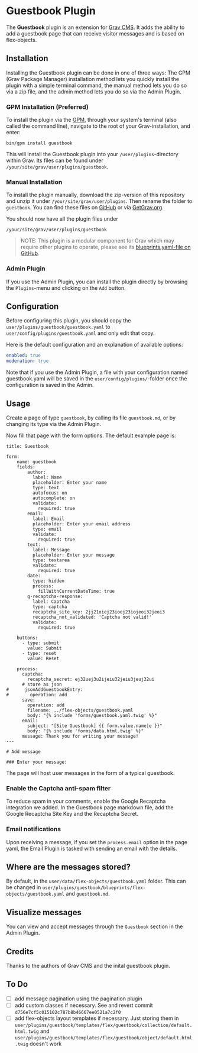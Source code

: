 # Guestbook Plugin

The **Guestbook** plugin is an extension for [Grav CMS](https://github.com/getgrav/grav). It adds the ability to add a guestbook page that can receive visitor messages and is based on flex-objects.

## Installation

Installing the Guestbook plugin can be done in one of three ways: The GPM (Grav Package Manager) installation method lets you quickly install the plugin with a simple terminal command, the manual method lets you do so via a zip file, and the admin method lets you do so via the Admin Plugin.

### GPM Installation (Preferred)

To install the plugin via the [GPM](https://learn.getgrav.org/cli-console/grav-cli-gpm), through your system's terminal (also called the command line), navigate to the root of your Grav-installation, and enter:

    bin/gpm install guestbook

This will install the Guestbook plugin into your `/user/plugins`-directory within Grav. Its files can be found under `/your/site/grav/user/plugins/guestbook`.

### Manual Installation

To install the plugin manually, download the zip-version of this repository and unzip it under `/your/site/grav/user/plugins`. Then rename the folder to `guestbook`. You can find these files on [GitHub](https://github.com/pikim/grav-plugin-guestbook) or via [GetGrav.org](https://getgrav.org/downloads/plugins).

You should now have all the plugin files under

    /your/site/grav/user/plugins/guestbook
	
> NOTE: This plugin is a modular component for Grav which may require other plugins to operate, please see its [blueprints.yaml-file on GitHub](https://github.com/pikim/grav-plugin-guestbook/blob/main/blueprints.yaml).

### Admin Plugin

If you use the Admin Plugin, you can install the plugin directly by browsing the `Plugins`-menu and clicking on the `Add` button.

## Configuration

Before configuring this plugin, you should copy the `user/plugins/guestbook/guestbook.yaml` to `user/config/plugins/guestbook.yaml` and only edit that copy.

Here is the default configuration and an explanation of available options:

```yaml
enabled: true
moderation: true
```

Note that if you use the Admin Plugin, a file with your configuration named guestbook.yaml will be saved in the `user/config/plugins/`-folder once the configuration is saved in the Admin.

## Usage

Create a page of type `guestbook`, by calling its file `guestbook.md`, or by changing its type via the Admin Plugin.

Now fill that page with the form options. The default example page is:

```
title: Guestbook

form:
    name: guestbook
    fields:
        author:
          label: Name
          placeholder: Enter your name
          type: text
          autofocus: on
          autocomplete: on
          validate:
            required: true
        email:
          label: Email
          placeholder: Enter your email address
          type: email
          validate:
            required: true
        text:
          label: Message
          placeholder: Enter your message
          type: textarea
          validate:
            required: true
        date:
          type: hidden
          process:
            fillWithCurrentDateTime: true
        g-recaptcha-response:
          label: Captcha
          type: captcha
          recaptcha_site_key: 2jj21oiej23ioej23iojeoi32jeoi3
          recaptcha_not_validated: 'Captcha not valid!'
          validate:
            required: true

    buttons:
      - type: submit
        value: Submit
      - type: reset
        value: Reset

    process:
      captcha:
        recaptcha_secret: ej32uej3u2ijeiu32jeiu3jeuj32ui
      # store as json
#      jsonAddGuestbookEntry:
#        operation: add
      save:
        operation: add
        filename: ../flex-objects/guestbook.yaml
        body: "{% include 'forms/guestbook.yaml.twig' %}"
      email:
        subject: "[Site Guestbook] {{ form.value.name|e }}"
        body: "{% include 'forms/data.html.twig' %}"
      message: Thank you for writing your message!
---

# Add message

### Enter your message:
```

The page will host user messages in the form of a typical guestbook.

### Enable the Captcha anti-spam filter

To reduce spam in your comments, enable the Google Recaptcha integration we added. In the Guestbook page markdown file, add the Google Recaptcha Site Key and the Recaptcha Secret.

### Email notifications

Upon receiving a message, if you set the `process.email` option in the page yaml, the Email Plugin is tasked with sending an email with the details.

## Where are the messages stored?

By default, in the `user/data/flex-objects/guestbook.yaml` folder. This can be changed in `user/plugins/guestbook/blueprints/flex-objects/guestbook.yaml` and `guestbook.md`.

## Visualize messages

You can view and accept messages through the `Guestbook` section in the Admin Plugin.

## Credits

Thanks to the authors of Grav CMS and the inital guestbook plugin.

## To Do

- [ ] add message pagination using the pagination plugin
- [ ] add custom classes if necessary. See and revert commit `d756e7cf5c015102c787b8b46667ee0521a7c2f0`
- [ ] add flex-objects layout templates if necessary. Just storing them in `user/plugins/guestbook/templates/flex/guestbook/collection/default.html.twig` and `user/plugins/guestbook/templates/flex/guestbook/object/default.html.twig` doesn't work
